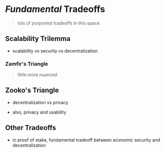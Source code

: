 # *Fundamental* Tradeoffs
> lots of purported tradeoffs in this space

## Scalability Trilemma
* scalability vs security vs decentralization

### Zamfir's Triangle
> little more nuanced

## Zooko's Triangle
* decentralization vs privacy

* also, privacy and usability

## Other Tradeoffs

* in proof of stake, fundamental tradeoff between economic security and decentralization